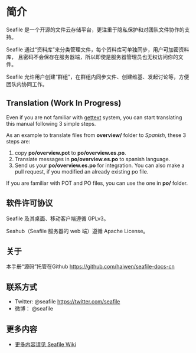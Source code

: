 # 简介

Seafile 是一个开源的文件云存储平台，更注重于隐私保护和对团队文件协作的支持。 

Seafile 通过“资料库”来分类管理文件，每个资料库可单独同步，用户可加密资料库， 且密码不会保存在服务器端，所以即使是服务器管理员也无权访问你的文件。

Seafile 允许用户创建“群组”，在群组内同步文件、创建维基、发起讨论等，方便团队内协同工作。

## Translation (Work In Progress)

Even if you are not familiar with [gettext](https://en.wikipedia.org/wiki/Gettext) system, you can start translating this manual following 3 simple steps.

As an example to translate files from **overview/** folder to *Spanish*, these 3 steps are:

1. copy **po/overview.pot** to  **po/overview.es.po**.
1. Translate messages in **po/overview.es.po** to spanish language.
1. Send us your **po/overview.es.po** for integration. You can also make a pull request, if you modified an already existing po file.


If you are familiar with POT and PO files, you can use the one in **po/** folder.

## 软件许可协议

Seafile 及其桌面、移动客户端遵循 GPLv3。

Seahub（Seafile 服务器的 web 端）遵循 Apache License。

## 关于

本手册“源码”托管在Github https://github.com/haiwen/seafile-docs-cn

## 联系方式

* Twitter: @seafile https://twitter.com/seafile
* 微博： @seafile

## 更多内容

* [更多内容请见 Seafile Wiki](https://seacloud.cc/group/3/wiki/)

